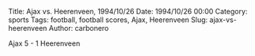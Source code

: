 Title: Ajax vs. Heerenveen, 1994/10/26
Date: 1994/10/26 00:00
Category: sports
Tags: football, football scores, Ajax, Heerenveen
Slug: ajax-vs-heerenveen
Author: carbonero


Ajax 5 - 1 Heerenveen
